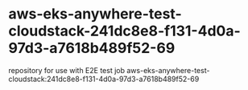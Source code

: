 # aws-eks-anywhere-test-cloudstack-241dc8e8-f131-4d0a-97d3-a7618b489f52-69
repository for use with E2E test job aws-eks-anywhere-test-cloudstack:241dc8e8-f131-4d0a-97d3-a7618b489f52-69
